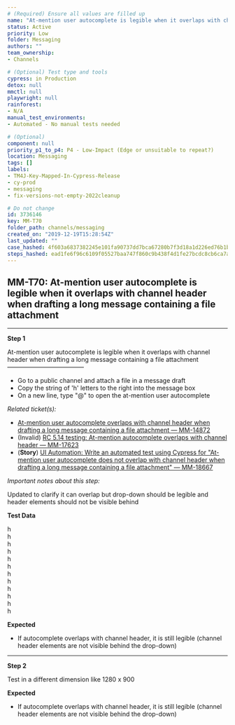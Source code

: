 ```yaml
---
# (Required) Ensure all values are filled up
name: "At-mention user autocomplete is legible when it overlaps with channel header when drafting a long message containing a file attachment"
status: Active
priority: Low
folder: Messaging
authors: ""
team_ownership: 
- Channels

# (Optional) Test type and tools
cypress: in Production
detox: null
mmctl: null
playwright: null
rainforest: 
- N/A
manual_test_environments: 
- Automated - No manual tests needed

# (Optional)
component: null
priority_p1_to_p4: P4 - Low-Impact (Edge or unsuitable to repeat?)
location: Messaging
tags: []
labels: 
- TM4J-Key-Mapped-In-Cypress-Release
- cy-prod
- messaging
- fix-versions-not-empty-2022cleanup

# Do not change
id: 3736146
key: MM-T70
folder_path: channels/messaging
created_on: "2019-12-19T15:28:54Z"
last_updated: ""
case_hashed: 4f603a6837382245e101fa90737dd7bca67280b7f3d18a1d226ed76b1b337f8370db272c2dabbafc6c4c99fae8ed5aab
steps_hashed: ead1fe6f96c6109f05527baa747f860c9b438f4d1fe27bcdc8cb6ca7a635d2bee24436630a8f75e45118be013d97d409
---
```


## MM-T70: At-mention user autocomplete is legible when it overlaps with channel header when drafting a long message containing a file attachment

---

**Step 1**

At-mention user autocomplete is legible when it overlaps with channel header when drafting a long message containing a file attachment\
–––––––––––––––––––––––––

- Go to a public channel and attach a file in a message draft
- Copy the string of 'h' letters to the right into the message box
- On a new line, type "@" to open the at-mention user autocomplete

_Related ticket(s):_

- [At-mention user autocomplete overlaps with channel header when drafting a long message containing a file attachment — MM-14872](https://mattermost.atlassian.net/browse/MM-14872)
- (Invalid) [RC 5.14 testing: At-mention autocomplete overlaps with channel header — MM-17623](https://mattermost.atlassian.net/browse/MM-17623)
- (**Story**) [UI Automation: Write an automated test using Cypress for "At-mention user autocomplete does not overlap with channel header when drafting a long message containing a file attachment" — MM-18667](https://mattermost.atlassian.net/browse/MM-18667)

_Important notes about this step:_

Updated to clarify it can overlap but drop-down should be legible and header elements should not be visible behind

**Test Data**

h\
h\
h\
h\
h\
h\
h\
h\
h\
h\
h\
h

**Expected**

- If autocomplete overlaps with channel header, it is still legible (channel header elements are not visible behind the drop-down)

---

**Step 2**

Test in a different dimension like 1280 x 900

**Expected**

- If autocomplete overlaps with channel header, it is still legible (channel header elements are not visible behind the drop-down)
